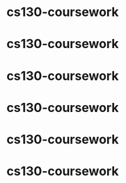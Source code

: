 # cs130-coursework
# cs130-coursework
# cs130-coursework
# cs130-coursework
# cs130-coursework
# cs130-coursework
